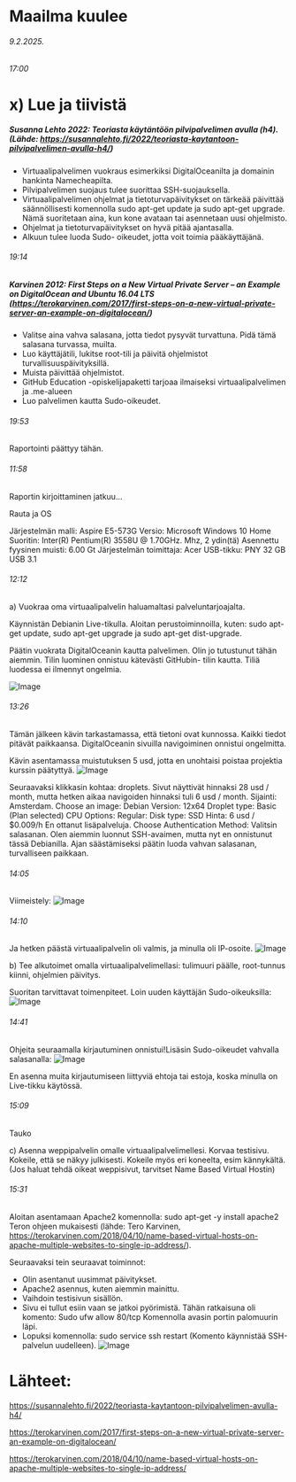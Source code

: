 Maailma kuulee
===
###### 9.2.2025.

###### 17:00

x) Lue ja tiivistä
===
##### Susanna Lehto 2022: Teoriasta käytäntöön pilvipalvelimen avulla (h4). (Lähde: https://susannalehto.fi/2022/teoriasta-kaytantoon-pilvipalvelimen-avulla-h4/)
- Virtuaalipalvelimen vuokraus esimerkiksi DigitalOceanilta ja domainin hankinta Namecheapilta.
- Pilvipalvelimen suojaus tulee suorittaa SSH-suojauksella.
- Virtuaalipalvelimen ohjelmat ja tietoturvapäivitykset on tärkeää päivittää säännöllisesti komennolla sudo apt-get update ja sudo apt-get upgrade. Nämä suoritetaan aina, kun kone avataan tai asennetaan uusi ohjelmisto.
- Ohjelmat ja tietoturvapäivitykset on hyvä pitää ajantasalla.
- Alkuun tulee luoda Sudo- oikeudet, jotta voit toimia pääkäyttäjänä.

###### 19:14
  
##### Karvinen 2012: First Steps on a New Virtual Private Server – an Example on DigitalOcean and Ubuntu 16.04 LTS (https://terokarvinen.com/2017/first-steps-on-a-new-virtual-private-server-an-example-on-digitalocean/)

- Valitse aina vahva salasana, jotta tiedot pysyvät turvattuna. Pidä tämä salasana turvassa, muilta.
- Luo käyttäjätili, lukitse root-tili ja päivitä ohjelmistot turvallisuuspäivityksillä.
- Muista päivittää ohjelmistot. 
- GitHub Education -opiskelijapaketti tarjoaa ilmaiseksi virtuaalipalvelimen ja .me-alueen
- Luo palvelimen kautta Sudo-oikeudet.



###### 19:53

Raportointi päättyy tähän.

###### 11:58 

Raportin kirjoittaminen jatkuu...

Rauta ja OS

Järjestelmän malli: Aspire E5-573G
Versio: Microsoft Windows 10 Home
Suoritin: Inter(R) Pentium(R) 3558U @ 1.70GHz. Mhz, 2 ydin(tä)
Asennettu fyysinen muisti: 6.00 Gt
Järjestelmän toimittaja: Acer
USB-tikku: PNY 32 GB USB 3.1

###### 12:12 

a) Vuokraa oma virtuaalipalvelin haluamaltasi palveluntarjoajalta.

Käynnistän Debianin Live-tikulla. Aloitan perustoiminnoilla, kuten: sudo apt-get update, sudo apt-get upgrade ja sudo apt-get dist-upgrade.

Päätin vuokrata DigitalOceanin kautta palvelimen. Olin jo tutustunut tähän aiemmin. 
Tilin luominen onnistuu kätevästi GitHubin- tilin kautta. Tiliä luodessa ei ilmennyt ongelmia. 

![Image](https://github.com/user-attachments/assets/04fb0df0-b0ae-4165-aacf-f2aecf0107bb) 

###### 13:26 

Tämän jälkeen kävin tarkastamassa, että tietoni ovat kunnossa. Kaikki tiedot pitävät paikkaansa. DigitalOceanin sivuilla navigoiminen onnistui ongelmitta. 

Kävin asentamassa muistutuksen 5 usd, jotta en unohtaisi poistaa projektia kurssin päätyttyä.
![Image](https://github.com/user-attachments/assets/c20a1e55-d543-4390-9494-f05d3aa6dde8)

Seuraavaksi klikkasin kohtaa: droplets. Sivut näyttivät hinnaksi 28 usd / month, mutta hetken aikaa navigoiden hinnaksi tuli 6 usd / month.
Sijainti: Amsterdam.
Choose an image: Debian
Version: 12x64
Droplet type: Basic (Plan selected)
CPU Options: Regular: Disk type: SSD
Hinta: 6 usd / $0.009/h
En ottanut lisäpalveluja.
Choose Authentication Method: Valitsin salasanan. Olen aiemmin luonnut SSH-avaimen, mutta nyt en onnistunut tässä Debianilla. Ajan säästämiseksi päätin luoda vahvan salasanan, turvalliseen paikkaan. 

###### 14:05 

Viimeistely: 
![Image](https://github.com/user-attachments/assets/ca2edc15-af64-43f6-b1ca-8dbd2399dac1)

###### 14:10 

Ja hetken päästä virtuaalipalvelin oli valmis, ja minulla oli IP-osoite.
![Image](https://github.com/user-attachments/assets/a1d23a08-0971-4554-9778-bd14f314f069)


b) Tee alkutoimet omalla virtuaalipalvelimellasi: tulimuuri päälle, root-tunnus kiinni, ohjelmien päivitys.

Suoritan tarvittavat toimenpiteet. Loin uuden käyttäjän Sudo-oikeuksilla:
![Image](https://github.com/user-attachments/assets/ba9689e2-598d-4dc8-8cb0-434315377783)

###### 14:41

Ohjeita seuraamalla kirjautuminen onnistui!Lisäsin Sudo-oikeudet vahvalla salasanalla:
![Image](https://github.com/user-attachments/assets/4bf02401-23e5-4283-9bcf-073d6229c2c7)

En asenna muita kirjautumiseen liittyviä ehtoja tai estoja, koska minulla on Live-tikku käytössä.

###### 15:09 
Tauko

c) Asenna weppipalvelin omalle virtuaalipalvelimellesi. Korvaa testisivu. Kokeile, että se näkyy julkisesti. Kokeile myös eri koneelta, esim kännykältä. 
(Jos haluat tehdä oikeat weppisivut, tarvitset Name Based Virtual Hostin)
###### 15:31

Aloitan asentamaan Apache2 komennolla: sudo apt-get -y install apache2 Teron ohjeen mukaisesti (lähde: Tero Karvinen, https://terokarvinen.com/2018/04/10/name-based-virtual-hosts-on-apache-multiple-websites-to-single-ip-address/).

Seuraavaksi tein seuraavat toiminnot: 
- Olin asentanut uusimmat päivitykset.
- Apache2 asennus, kuten aiemmin mainittu.
- Vaihdoin testisivun sisällön.
- Sivu ei tullut esiin vaan se jatkoi pyörimistä. Tähän ratkaisuna oli komento: Sudo ufw allow 80/tcp Komennolla avasin portin palomuurin läpi.
- Lopuksi komennolla: sudo service ssh restart (Komento käynnistää SSH-palvelun uudelleen).
  ![Image](https://github.com/user-attachments/assets/c5296712-89b9-4697-be5f-ae7cf4d6525a)




Lähteet:
===
https://susannalehto.fi/2022/teoriasta-kaytantoon-pilvipalvelimen-avulla-h4/ 

https://terokarvinen.com/2017/first-steps-on-a-new-virtual-private-server-an-example-on-digitalocean/

https://terokarvinen.com/2018/04/10/name-based-virtual-hosts-on-apache-multiple-websites-to-single-ip-address/
